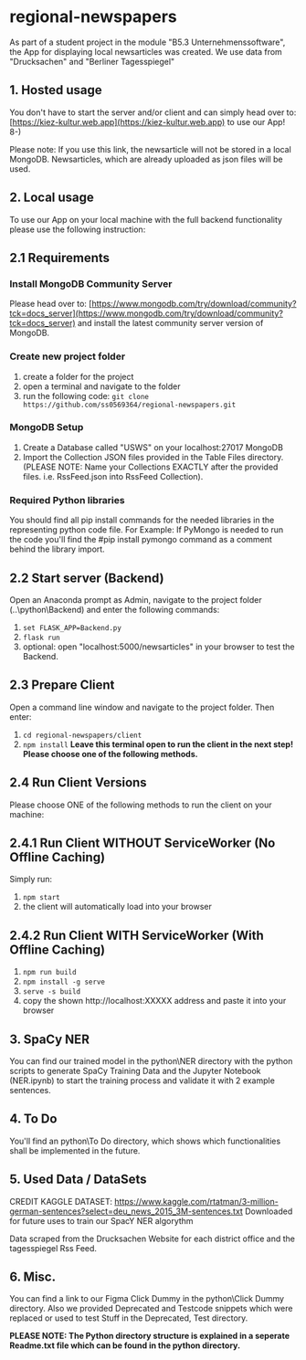 # regional-newspapers

As part of a student project in the module "B5.3 Unternehmenssoftware", the App for displaying local newsarticles was created. We use data from "Drucksachen" and "Berliner Tagesspiegel"

## 1. Hosted usage

You don't have to start the server and/or client and can simply head over to:  
[https://kiez-kultur.web.app](https://kiez-kultur.web.app)  to use our App! 8-)

Please note:
If you use this link, the newsarticle will not be stored in a local MongoDB. Newsarticles, which are already uploaded as json files will be used.


## 2. Local usage
To use our App on your local machine with the full backend functionality please use the following instruction:

## 2.1 Requirements

### Install MongoDB Community Server
Please head over to:
[https://www.mongodb.com/try/download/community?tck=docs_server](https://www.mongodb.com/try/download/community?tck=docs_server)
and install the latest community server version of MongoDB.

### Create new project folder

 1. create a folder for the project
 2. open a terminal and navigate to the folder
 3. run the following code:
`git clone https://github.com/ss0569364/regional-newspapers.git`

### MongoDB Setup

1. Create a Database called "USWS" on your localhost:27017 MongoDB
2. Import the Collection JSON files provided in the Table Files directory. (PLEASE NOTE: Name your Collections EXACTLY after the provided files. i.e. RssFeed.json into RssFeed Collection).

### Required Python libraries

You should find all pip install commands for the needed libraries in the representing python code file.
For Example: If PyMongo is needed to run the code you'll find the #pip install pymongo command as a comment behind the library import.

## 2.2 Start server (Backend)

Open an Anaconda prompt as Admin, navigate to the project folder (..\python\Backend\) and enter the following commands:
1. `set FLASK_APP=Backend.py`
2. `flask run`
3. optional: open "localhost:5000/newsarticles" in your browser to test the Backend.

## 2.3 Prepare Client

Open a command line window and navigate to the project folder. Then enter:
1. `cd regional-newspapers/client`
2. `npm install`
**Leave this terminal open to run the client in the next step! Please choose one of the following methods.**

## 2.4 Run Client Versions
Please choose ONE of the following methods to run the client on your machine:

## 2.4.1 Run Client WITHOUT ServiceWorker (No Offline Caching)
Simply run:
1. `npm start`
2. the client will automatically load into your browser

## 2.4.2 Run Client WITH ServiceWorker (With Offline Caching)

1. `npm run build`
2. `npm install -g serve`
3. `serve -s build`
4. copy the shown http://localhost:XXXXX address and paste it into your browser

## 3. SpaCy NER
You can find our trained model in the python\NER directory with the python scripts to generate SpaCy Training Data and the Jupyter Notebook (NER.ipynb) to start the training process and validate it with 2 example sentences.

## 4. To Do
You'll find an python\To Do directory, which shows which functionalities shall be implemented in the future.

## 5. Used Data / DataSets
CREDIT KAGGLE DATASET: 
https://www.kaggle.com/rtatman/3-million-german-sentences?select=deu_news_2015_3M-sentences.txt
Downloaded for future uses to train our SpacY NER algorythm

Data scraped from the Drucksachen Website for each district office and the tagesspiegel Rss Feed.

## 6. Misc.
You can find a link to our Figma Click Dummy in the python\Click Dummy directory. Also we provided Deprecated and Testcode snippets which were replaced or used to test Stuff in the Deprecated, Test directory.

**PLEASE NOTE: The Python directory structure is explained in a seperate Readme.txt file which can be found in the python directory.**
